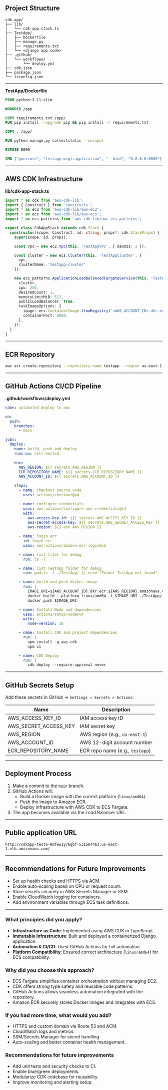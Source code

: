 ## Project Structure

```
cdk-app/
├── lib/
│   └── cdk-app-stack.ts 
├── TestApp/ 
│   ├── Dockerfile
│   ├── manage.py
│   ├── requirements.txt
│   └── <django app code>
├── .github/
│   └── workflows/
│       └── deploy.yml
├── cdk.json
├── package.json
└── tsconfig.json
```

---

**TestApp/Dockerfile**

```dockerfile
FROM python:3.11-slim

WORKDIR /app

COPY requirements.txt /app/
RUN pip install --upgrade pip && pip install -r requirements.txt

COPY . /app/

RUN python manage.py collectstatic --noinput

EXPOSE 8000

CMD ["gunicorn", "testapp.wsgi:application", "--bind", "0.0.0.0:8000"]
```

---

## AWS CDK Infrastructure

**lib/cdk-app-stack.ts**

```ts
import * as cdk from 'aws-cdk-lib';
import { Construct } from 'constructs';
import * as ec2 from 'aws-cdk-lib/aws-ec2';
import * as ecs from 'aws-cdk-lib/aws-ecs';
import * as ecs_patterns from 'aws-cdk-lib/aws-ecs-patterns';

export class CdkAppStack extends cdk.Stack {
  constructor(scope: Construct, id: string, props?: cdk.StackProps) {
    super(scope, id, props);

    const vpc = new ec2.Vpc(this, 'TestAppVPC', { maxAzs: 2 });

    const cluster = new ecs.Cluster(this, 'TestAppCluster', {
      vpc,
      clusterName: 'testapp-cluster'
    });

    new ecs_patterns.ApplicationLoadBalancedFargateService(this, 'TestAppService', {
      cluster,
      cpu: 256,
      desiredCount: 1,
      memoryLimitMiB: 512,
      publicLoadBalancer: true,
      taskImageOptions: {
        image: ecs.ContainerImage.fromRegistry('<AWS_ACCOUNT_ID>.dkr.ecr.<REGION>.amazonaws.com/<ECR_REPOSITORY_NAME>:latest'),
        containerPort: 8000,
      },
    });
  }
}
```

---

## ECR Repository

```bash
aws ecr create-repository --repository-name testapp --region us-east-1
```

---

## GitHub Actions CI/CD Pipeline

**.github/workflows/deploy.yml**

```yaml
name: automated deploy to aws

on:
  push:
    branches:
      - main

jobs:
  deploy:
    name: build, push and deploy
    runs-on: self-hosted

    env:
      AWS_REGION: ${{ secrets.AWS_REGION }}
      ECR_REPOSITORY_NAME: ${{ secrets.ECR_REPOSITORY_NAME }}
      AWS_ACCOUNT_ID: ${{ secrets.AWS_ACCOUNT_ID }}

    steps:
      - name: checkout source code
        uses: actions/checkout@v4

      - name: configure credentials
        uses: aws-actions/configure-aws-credentials@v4
        with:
          aws-access-key-id: ${{ secrets.AWS_ACCESS_KEY_ID }}
          aws-secret-access-key: ${{ secrets.AWS_SECRET_ACCESS_KEY }}
          aws-region: ${{ env.AWS_REGION }}

      - name: login ecr
        id: login-ecr
        uses: aws-actions/amazon-ecr-login@v2

      - name: list files for debug
        run: ls -l

      - name: list TestApp folder for debug
        run: pwd;ls -l ./TestApp/ || echo "Folder TestApp not found"

      - name: build and push docker image
        run: |
          IMAGE_URI=${AWS_ACCOUNT_ID}.dkr.ecr.${AWS_REGION}.amazonaws.com/${ECR_REPOSITORY_NAME}:latest
          docker build --platform linux/amd64 -t $IMAGE_URI ./TestApp/
          docker push $IMAGE_URI

      - name: Install Node and dependencies
        uses: actions/setup-node@v4
        with:
          node-version: 18

      - name: Install CDK and project dependencies
        run: |
          npm install -g aws-cdk
          npm ci

      - name: CDK Deploy
        run: |
          cdk deploy --require-approval never

```

---

## GitHub Secrets Setup

Add these secrets in GitHub → `Settings > Secrets > Actions`:

| Name                     | Description                     |
| ------------------------ | ------------------------------- |
| AWS\_ACCESS\_KEY\_ID     | IAM access key ID               |
| AWS\_SECRET\_ACCESS\_KEY | IAM secret key                  |
| AWS\_REGION              | AWS region (e.g., `us-east-1`)  |
| AWS\_ACCOUNT\_ID         | AWS 12-digit account number     |
| ECR\_REPOSITORY\_NAME    | ECR repo name (e.g., `testapp`) |

---

## Deployment Process

1. Make a commit to the `main` branch.
2. GitHub Actions will:
   - Build a Docker image with the correct platform (`linux/amd64`).
   - Push the image to Amazon ECR.
   - Deploy infrastructure with AWS CDK to ECS Fargate.
3. The app becomes available via the Load Balancer URL.

---

## Public application URL

```
http://cdkapp-testa-8mfew1y76qbf-531564463.us-east-1.elb.amazonaws.com/
```

---

## Recommendations for Future Improvements

- Set up health checks and HTTPS via ACM.
- Enable auto-scaling based on CPU or request count.
- Store secrets securely in AWS Secrets Manager or SSM.
- Enable CloudWatch logging for containers.
- Add environment variables through ECS task definitions.

---

### What principles did you apply?

- **Infrastructure as Code**: Implemented using AWS CDK in TypeScript.
- **Immutable Infrastructure**: Built and deployed a containerized Django application.
- **Automation & CI/CD**: Used GitHub Actions for full automation.
- **Platform Compatibility**: Ensured correct architecture (`linux/amd64`) for ECS compatibility.

### Why did you choose this approach?

- ECS Fargate simplifies container orchestration without managing EC2.
- CDK offers strong type safety and reusable code patterns.
- GitHub Actions allows seamless automation integrated with the repository.
- Amazon ECR securely stores Docker images and integrates with ECS.

### If you had more time, what would you add?

- HTTPS and custom domain via Route 53 and ACM.
- CloudWatch logs and metrics.
- SSM/Secrets Manager for secret handling.
- Auto-scaling and better container health management.

### Recommendations for future improvements

- Add unit tests and security checks to CI.
- Enable blue/green deployments.
- Modularize CDK codebase for reusability.
- Improve monitoring and alerting setup.